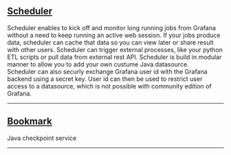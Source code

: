## [Scheduler](https://github.com/ampx/Scheduler/)

Scheduler enables to kick off and monitor long running jobs from Grafana without a need to keep running an active web session.  If your jobs produce data, scheduler can cache that data so you can view later or share result with other users.  Scheduler can trigger external processes, like your python ETL scripts or pull data from external rest API.  Scheduler is build in modular manner to allow you to add your own custume Java datasource.  
Scheduler can also securly exchange Grafana user id with the Grafana backend using a secret key.  User id can then be used to restrict user access to a datasource, which is not possible with community edition of Grafana.  

----------------

## [Bookmark](https://github.com/ampx/bookmark/)

Java checkpoint service

---------------

